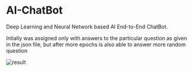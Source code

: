 # AI-ChatBot
Deep Learning and Neural Network based AI End-to-End ChatBot.

Intially was assigned only with answers to the particular question as given in the json file, but after more epochs is also able to answer more random question


![result](https://user-images.githubusercontent.com/123478223/229387193-340b5299-a4d1-482c-87fa-17b35befef2c.jpeg)
